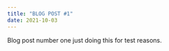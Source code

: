 ```yaml
---
title: "BLOG POST #1"
date: 2021-10-03
---
```


Blog post number one just doing this for test reasons.
